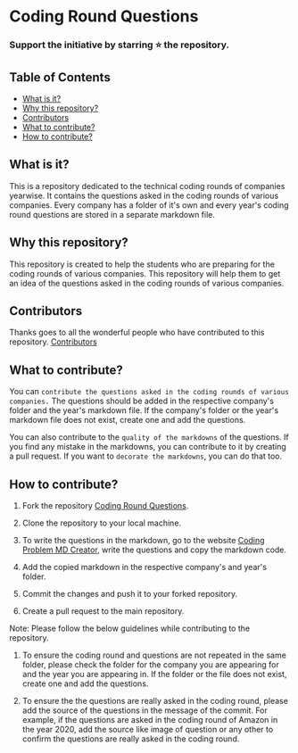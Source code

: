 # Coding Round Questions

### Support the initiative by starring ⭐ the repository.

## Table of Contents

- [What is it?](#what-is-it)
- [Why this repository?](#why-this-repository)
- [Contributors](#contributors)
- [What to contribute?](#what-to-contribute)
- [How to contribute?](#how-to-contribute)

## What is it?

This is a repository dedicated to the technical coding rounds of companies yearwise. It contains the questions asked in the coding rounds of various companies. Every company has a folder of it's own and every year's coding round questions are stored in a separate markdown file.

## Why this repository?

This repository is created to help the students who are preparing for the coding rounds of various companies. This repository will help them to get an idea of the questions asked in the coding rounds of various companies.

## Contributors

Thanks goes to all the wonderful people who have contributed to this repository. [Contributors](https://github.com/jindalujjwal0720/CodingRounds/graphs/contributors)

## What to contribute?

You can `contribute the questions asked in the coding rounds of various companies.` The questions should be added in the respective company's folder and the year's markdown file. If the company's folder or the year's markdown file does not exist, create one and add the questions.

You can also contribute to the `quality of the markdowns` of the questions. If you find any mistake in the markdowns, you can contribute to it by creating a pull request. If you want to `decorate the markdowns`, you can do that too.

## How to contribute?

1. Fork the repository [Coding Round Questions](https://github.com/jindalujjwal0720/CodingRounds/).

2. Clone the repository to your local machine.

3. To write the questions in the markdown, go to the website [Coding Problem MD Creator](https://jindalujjwal0720.github.io/CodingProblemMDCreator/), write the questions and copy the markdown code.

4. Add the copied markdown in the respective company's and year's folder.

5. Commit the changes and push it to your forked repository.

6. Create a pull request to the main repository.

Note: Please follow the below guidelines while contributing to the repository.

1. To ensure the coding round and questions are not repeated in the same folder, please check the folder for the company you are appearing for and the year you are appearing in. If the folder or the file does not exist, create one and add the questions.

2. To ensure the the questions are really asked in the coding round, please add the source of the questions in the message of the commit. For example, if the questions are asked in the coding round of Amazon in the year 2020, add the source like image of question or any other to confirm the questions are really asked in the coding round.
